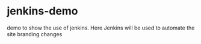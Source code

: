 # jenkins-demo
demo to show the use of jenkins. Here Jenkins will be used to automate the site branding changes
